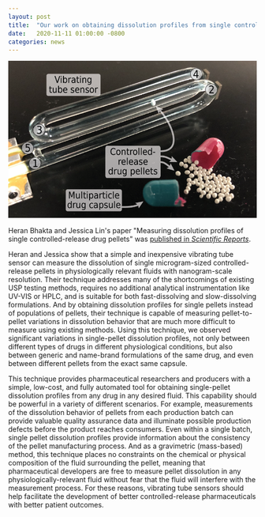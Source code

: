 ```yaml
---
layout: post
title:  "Our work on obtaining dissolution profiles from single controlled-release drug particles using vibrating tube sensors published in <i>Scientific Reports</i>"
date:   2020-11-11 01:00:00 -0800
categories: news
---
```


![](/assets/controlled_release_1.png)

Heran Bhakta and Jessica Lin's paper "Measuring dissolution profiles of single controlled-release drug pellets" was [published in *Scientific Reports*](https://www.nature.com/articles/s41598-020-76089-z).

Heran and Jessica show that a simple and inexpensive vibrating tube sensor can measure the dissolution of single microgram-sized controlled-release pellets in physiologically relevant fluids with nanogram-scale resolution. Their technique addresses many of the shortcomings of existing USP testing methods, requires no additional analytical instrumentation like UV-VIS or HPLC, and is suitable for both fast-dissolving and slow-dissolving formulations. And by obtaining dissolution profiles for single pellets instead of populations of pellets, their technique is capable of measuring pellet-to-pellet variations in dissolution behavior that are much more difficult to measure using existing methods. Using this technique, we observed significant variations in single-pellet dissolution profiles, not only between different types of drugs in different physiological conditions, but also between generic and name-brand formulations of the same drug, and even between different pellets from the exact same capsule.  

This technique provides pharmaceutical researchers and producers with a simple, low-cost, and fully automated tool for obtaining single-pellet dissolution profiles from any drug in any desired fluid. This capability should be powerful in a variety of different scenarios. For example, measurements of the dissolution behavior of pellets from each production batch can provide valuable quality assurance data and illuminate possible production defects before the product reaches consumers. Even within a single batch, single pellet dissolution profiles provide information about the consistency of the pellet manufacturing process. And as a gravimetric (mass-based) method, this technique places no constraints on the chemical or physical composition of the fluid surrounding the pellet, meaning that pharmaceutical developers are free to measure pellet dissolution in any physiologically-relevant fluid without fear that the fluid will interfere with the measurement process. For these reasons, vibrating tube sensors should help facilitate the development of better controlled-release pharmaceuticals with better patient outcomes.

